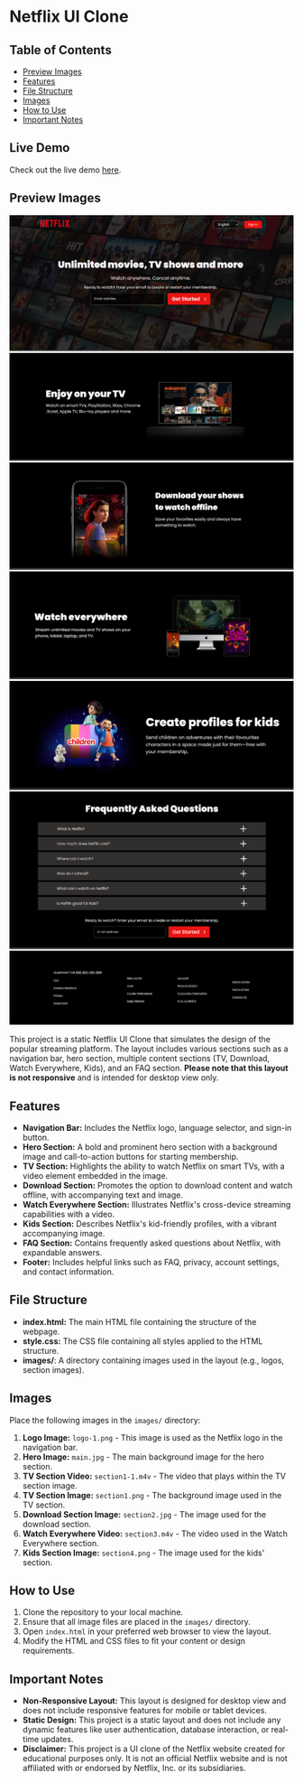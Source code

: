 # Netflix UI Clone

## Table of Contents
- [Preview Images](#preview-images)
- [Features](#features)
- [File Structure](#file-structure)
- [Images](#images)
- [How to Use](#how-to-use)
- [Important Notes](#important-notes)


## Live Demo
Check out the live demo [here](https://shahul-ahmed-77.github.io/Netflix-UI-Clone/).

## Preview Images

![Navigation Bar](Preview/one.png)
![Hero Section](Preview/two.png)
![TV Section](Preview/three.png)
![Download Section](Preview/four.png)
![Watch Everywhere Section](Preview/five.png)
![Kids Section](Preview/six.png)
![FAQ Section](Preview/seven.png)

This project is a static Netflix UI Clone that simulates the design of the popular streaming platform. The layout includes various sections such as a navigation bar, hero section, multiple content sections (TV, Download, Watch Everywhere, Kids), and an FAQ section. **Please note that this layout is not responsive** and is intended for desktop view only.

## Features

- **Navigation Bar:** Includes the Netflix logo, language selector, and sign-in button.
- **Hero Section:** A bold and prominent hero section with a background image and call-to-action buttons for starting membership.
- **TV Section:** Highlights the ability to watch Netflix on smart TVs, with a video element embedded in the image.
- **Download Section:** Promotes the option to download content and watch offline, with accompanying text and image.
- **Watch Everywhere Section:** Illustrates Netflix's cross-device streaming capabilities with a video.
- **Kids Section:** Describes Netflix's kid-friendly profiles, with a vibrant accompanying image.
- **FAQ Section:** Contains frequently asked questions about Netflix, with expandable answers.
- **Footer:** Includes helpful links such as FAQ, privacy, account settings, and contact information.

## File Structure

- **index.html:** The main HTML file containing the structure of the webpage.
- **style.css:** The CSS file containing all styles applied to the HTML structure.
- **images/**: A directory containing images used in the layout (e.g., logos, section images).

## Images

Place the following images in the `images/` directory:

1. **Logo Image:** `logo-1.png` - This image is used as the Netflix logo in the navigation bar.
2. **Hero Image:** `main.jpg` - The main background image for the hero section.
3. **TV Section Video:** `section1-1.m4v` - The video that plays within the TV section image.
4. **TV Section Image:** `section1.png` - The background image used in the TV section.
5. **Download Section Image:** `section2.jpg` - The image used for the download section.
6. **Watch Everywhere Video:** `section3.m4v` - The video used in the Watch Everywhere section.
7. **Kids Section Image:** `section4.png` - The image used for the kids' section.

## How to Use

1. Clone the repository to your local machine.
2. Ensure that all image files are placed in the `images/` directory.
3. Open `index.html` in your preferred web browser to view the layout.
4. Modify the HTML and CSS files to fit your content or design requirements.

## Important Notes

- **Non-Responsive Layout:** This layout is designed for desktop view and does not include responsive features for mobile or tablet devices.
- **Static Design:** This project is a static layout and does not include any dynamic features like user authentication, database interaction, or real-time updates.
- **Disclaimer:** This project is a UI clone of the Netflix website created for educational purposes only. It is not an official Netflix website and is not affiliated with or endorsed by Netflix, Inc. or its subsidiaries.